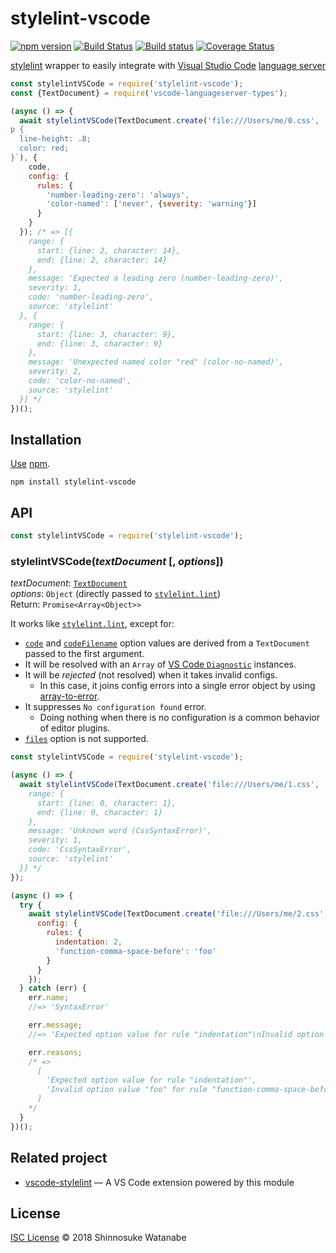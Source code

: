 # stylelint-vscode

[![npm version](https://img.shields.io/npm/v/stylelint-vscode.svg)](https://www.npmjs.com/package/stylelint-vscode)
[![Build Status](https://travis-ci.org/shinnn/stylelint-vscode.svg?branch=master)](https://travis-ci.org/shinnn/stylelint-vscode)
[![Build status](https://ci.appveyor.com/api/projects/status/ncmsp5lp5gke8mci/branch/master?svg=true)](https://ci.appveyor.com/project/ShinnosukeWatanabe/stylelint-vscode/branch/master)
[![Coverage Status](https://img.shields.io/coveralls/shinnn/stylelint-vscode.svg)](https://coveralls.io/github/shinnn/stylelint-vscode)

[stylelint](https://github.com/stylelint/stylelint) wrapper to easily integrate with [Visual Studio Code](https://code.visualstudio.com/) [language server](https://github.com/Microsoft/vscode-languageserver-node)

```javascript
const stylelintVSCode = require('stylelint-vscode');
const {TextDocument} = require('vscode-languageserver-types');

(async () => {
  await stylelintVSCode(TextDocument.create('file:///Users/me/0.css', 'css', 1, `
p {
  line-height: .8;
  color: red;
}`), {
    code,
    config: {
      rules: {
        'number-leading-zero': 'always',
        'color-named': ['never', {severity: 'warning'}]
      }
    }
  }); /* => [{
    range: {
      start: {line: 2, character: 14},
      end: {line: 2, character: 14}
    },
    message: 'Expected a leading zero (number-leading-zero)',
    severity: 1,
    code: 'number-leading-zero',
    source: 'stylelint'
  }, {
    range: {
      start: {line: 3, character: 9},
      end: {line: 3, character: 9}
    },
    message: 'Unexpected named color "red" (color-no-named)',
    severity: 2,
    code: 'color-no-named',
    source: 'stylelint'
  }] */
})();
```

## Installation

[Use](https://docs.npmjs.com/cli/install) [npm](https://docs.npmjs.com/getting-started/what-is-npm).

```
npm install stylelint-vscode
```

## API

```javascript
const stylelintVSCode = require('stylelint-vscode');
```

### stylelintVSCode(*textDocument* [, *options*])

*textDocument*: [`TextDocument`](https://code.visualstudio.com/docs/extensionAPI/vscode-api#TextDocument)  
*options*: `Object` (directly passed to [`stylelint.lint`](https://github.com/stylelint/stylelint/blob/master/docs/user-guide/node-api.md#the-stylelint-node-api))  
Return: `Promise<Array<Object>>`

It works like [`stylelint.lint`](https://github.com/stylelint/stylelint/blob/9.2.1/lib/index.js#L30), except for:

* [`code`](https://github.com/stylelint/stylelint/blob/master/docs/user-guide/node-api.md#code) and [`codeFilename`](https://github.com/stylelint/stylelint/blob/master/docs/user-guide/node-api.md#codefilename) option values are derived from a `TextDocument` passed to the first argument.
* It will be resolved with an `Array` of [VS Code `Diagnostic`](https://github.com/Microsoft/vscode-languageserver-node/blob/release/4.0.0/types/src/main.ts#L181-L208) instances.
* It will be *rejected* (not resolved) when it takes invalid configs.
  * In this case, it joins config errors into a single error object by using [array-to-error](https://github.com/shinnn/array-to-error).
* It suppresses `No configuration found` error.
  * Doing nothing when there is no configuration is a common behavior of editor plugins.
* [`files`](https://github.com/stylelint/stylelint/blob/master/docs/user-guide/node-api.md#files) option is not supported.

```javascript
const stylelintVSCode = require('stylelint-vscode');

(async () => {
  await stylelintVSCode(TextDocument.create('file:///Users/me/1.css', 'css', 1, '{foo}')); /*=> [{
    range: {
      start: {line: 0, character: 1},
      end: {line: 0, character: 1}
    },
    message: 'Unknown word (CssSyntaxError)',
    severity: 1,
    code: 'CssSyntaxError',
    source: 'stylelint'
  }] */
});
```

```javascript
(async () => {
  try {
    await stylelintVSCode(TextDocument.create('file:///Users/me/2.css', 'css', 1, 'a {}'), {
      config: {
        rules: {
          indentation: 2,
          'function-comma-space-before': 'foo'
        }
      }
    });
  } catch (err) {
    err.name;
    //=> 'SyntaxError'

    err.message;
    //=> 'Expected option value for rule "indentation"\nInvalid option value "foo" for rule "function-comma-space-before"'

    err.reasons;
    /* =>
      [
        'Expected option value for rule "indentation"',
        'Invalid option value "foo" for rule "function-comma-space-before"'
      ]
    */
  }
})();
```

## Related project

* [vscode-stylelint](https://github.com/shinnn/vscode-stylelint) — A VS Code extension powered by this module

## License

[ISC License](./LICENSE) © 2018 Shinnosuke Watanabe
